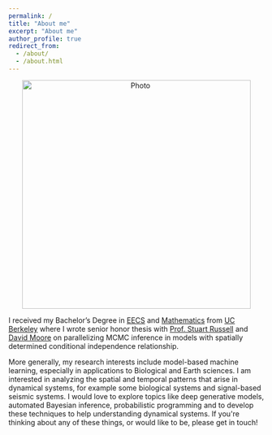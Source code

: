 ```yaml
---
permalink: /
title: "About me"
excerpt: "About me"
author_profile: true
redirect_from: 
  - /about/
  - /about.html
---
```


<p align="center">
  <img src="https://lantaoyu.github.io/files/junsong.jpg?raw=true" alt="Photo" style="width: 450px;"/> 
</p>


I received my Bachelor’s Degree in [EECS](https://eecs.berkeley.edu/) and [Mathematics](https://math.berkeley.edu/) from [UC Berkeley](https://www.berkeley.edu/) where I wrote senior honor thesis with [Prof. Stuart Russell](http://people.eecs.berkeley.edu/~russell/) and [David Moore](https://davmre.github.io/) on parallelizing MCMC inference in models with spatially determined conditional independence relationship. 

More generally, my research interests include model-based machine learning, especially in applications to Biological and Earth sciences. I am interested in analyzing the spatial and temporal patterns that arise in dynamical systems, for example some biological systems and signal-based seismic systems. I would love to explore topics like deep generative models, automated Bayesian inference, probabilistic programming and to develop these techniques to help understanding dynamical systems. If you're thinking about any of these things, or would like to be, please get in touch! 
